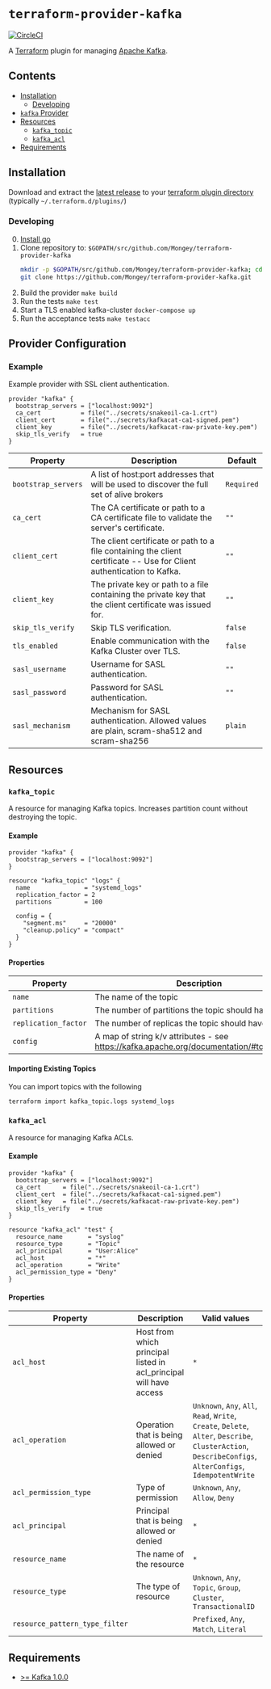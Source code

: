 # `terraform-provider-kafka`
[![CircleCI](https://circleci.com/gh/Mongey/terraform-provider-kafka.svg?style=svg)](https://circleci.com/gh/Mongey/terraform-provider-kafka)

A [Terraform][1] plugin for managing [Apache Kafka][2].

## Contents

* [Installation](#installation)
  * [Developing](#developing)
* [`kafka` Provider](#provider-configuration)
* [Resources](#resources)
  * [`kafka_topic`](#kafka_topic)
  * [`kafka_acl`](#kafka_acl)
* [Requirements](#requirements)

## Installation

Download and extract the [latest
release](https://github.com/Mongey/terraform-provider-kafka/releases/latest) to
your [terraform plugin directory][third-party-plugins] (typically `~/.terraform.d/plugins/`)

### Developing

0. [Install go][install-go]
0. Clone repository to: `$GOPATH/src/github.com/Mongey/terraform-provider-kafka`
    ``` bash
    mkdir -p $GOPATH/src/github.com/Mongey/terraform-provider-kafka; cd $GOPATH/src/github.com/Mongey/
    git clone https://github.com/Mongey/terraform-provider-kafka.git
    ```
0. Build the provider `make build`
0. Run the tests `make test`
0. Start a TLS enabled kafka-cluster `docker-compose up`
0. Run the acceptance tests `make testacc`

## Provider Configuration

### Example

Example provider with SSL client authentication.
```hcl
provider "kafka" {
  bootstrap_servers = ["localhost:9092"]
  ca_cert           = file("../secrets/snakeoil-ca-1.crt")
  client_cert       = file("../secrets/kafkacat-ca1-signed.pem")
  client_key        = file("../secrets/kafkacat-raw-private-key.pem")
  skip_tls_verify   = true
}
```

| Property            | Description                                                                                                           | Default    |
| ------------------- | --------------------------------------------------------------------------------------------------------------------- | ---------- |
| `bootstrap_servers` | A list of host:port addresses that will be used to discover the full set of alive brokers                             | `Required` |
| `ca_cert`           | The CA certificate or path to a CA certificate file to validate the server's certificate.                             | `""`       |
| `client_cert`       | The client certificate or path to a file containing the client certificate -- Use for Client authentication to Kafka. | `""`       |
| `client_key`        | The private key or path to a file containing the private key that the client certificate was issued for.              | `""`       |
| `skip_tls_verify`   | Skip TLS verification.                                                                                                | `false`    |
| `tls_enabled`       | Enable communication with the Kafka Cluster over TLS.                                                                 | `false`    |
| `sasl_username`     | Username for SASL authentication.                                                                                     | `""`       |
| `sasl_password`     | Password for SASL authentication.                                                                                     | `""`       |
| `sasl_mechanism`    | Mechanism for SASL authentication. Allowed values are plain, scram-sha512 and scram-sha256                            | `plain`    |

## Resources
### `kafka_topic`

A resource for managing Kafka topics. Increases partition count without
destroying the topic.

#### Example

```hcl
provider "kafka" {
  bootstrap_servers = ["localhost:9092"]
}

resource "kafka_topic" "logs" {
  name               = "systemd_logs"
  replication_factor = 2
  partitions         = 100

  config = {
    "segment.ms"     = "20000"
    "cleanup.policy" = "compact"
  }
}
```

#### Properties

| Property             | Description                                    |
| -------------------- | ---------------------------------------------- |
| `name`               | The name of the topic                          |
| `partitions`         | The number of partitions the topic should have |
| `replication_factor` | The number of replicas the topic should have   |
| `config`             | A map of string k/v attributes - see https://kafka.apache.org/documentation/#topicconfigs |


#### Importing Existing Topics
You can import topics with the following

```sh
terraform import kafka_topic.logs systemd_logs
```


### `kafka_acl`
A resource for managing Kafka ACLs.

#### Example

```hcl
provider "kafka" {
  bootstrap_servers = ["localhost:9092"]
  ca_cert      = file("../secrets/snakeoil-ca-1.crt")
  client_cert  = file("../secrets/kafkacat-ca1-signed.pem")
  client_key   = file("../secrets/kafkacat-raw-private-key.pem")
  skip_tls_verify   = true
}

resource "kafka_acl" "test" {
  resource_name       = "syslog"
  resource_type       = "Topic"
  acl_principal       = "User:Alice"
  acl_host            = "*"
  acl_operation       = "Write"
  acl_permission_type = "Deny"
}
```

#### Properties

| Property                       | Description                                                        | Valid values                                                                                                                                             |
| ------------------------------ | ------------------------------------------------------------------ | -------------------------------------------------------------------------------------------------------------------------------------------------------- |
| `acl_host`                     | Host from which principal listed in acl_principal will have access | `*`                                                                                                                                                      |
| `acl_operation`                | Operation that is being allowed or denied                          | `Unknown`, `Any`, `All`, `Read`, `Write`, `Create`, `Delete`, `Alter`, `Describe`, `ClusterAction`, `DescribeConfigs`, `AlterConfigs`, `IdempotentWrite` |
| `acl_permission_type`          | Type of permission                                                 | `Unknown`, `Any`, `Allow`, `Deny`                                                                                                                        |
| `acl_principal`                | Principal that is being allowed or denied                          | `*`                                                                                                                                                      |
| `resource_name`                | The name of the resource                                           | `*`                                                                                                                                                      |
| `resource_type`                | The type of resource                                               | `Unknown`, `Any`, `Topic`, `Group`, `Cluster`, `TransactionalID`                                                                                         |
| `resource_pattern_type_filter` |                                                                    | `Prefixed`, `Any`, `Match`, `Literal`                                                                                                                    |


## Requirements
* [>= Kafka 1.0.0][3]

[1]: https://www.terraform.io
[2]: https://kafka.apache.org
[3]: https://cwiki.apache.org/confluence/display/KAFKA/KIP-117%3A+Add+a+public+AdminClient+API+for+Kafka+admin+operations
[third-party-plugins]: https://www.terraform.io/docs/configuration/providers.html#third-party-plugins
[install-go]: https://golang.org/doc/install#install
